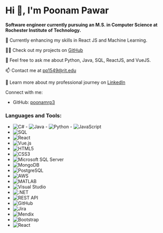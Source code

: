 # Hi 👋, I'm Poonam Pawar

**Software engineer currently pursuing an M.S. in Computer Science at Rochester Institute of Technology.**

🌱 Currently enhancing my skills in React JS and Machine Learning.

👨‍💻 Check out my projects on [GitHub](https://github.com/poonamrp3)

💬 Feel free to ask me about Python, Java, SQL, ReactJS, and VueJS.

📫 Contact me at [pp1549@rit.edu](mailto:pp1549@rit.edu)

📄 Learn more about my professional journey on [LinkedIn](https://www.linkedin.com/in/prp3/)

Connect with me:
- GitHub: [poonamrp3](https://github.com/poonamrp3)

### Languages and Tools:
- ![C#](https://img.shields.io/badge/-C%23-239120?logo=c-sharp&logoColor=white)  - ![Java](https://img.shields.io/badge/-Java-007396?logo=java&logoColor=white)  - ![Python](https://img.shields.io/badge/-Python-3776AB?logo=python&logoColor=white) - ![JavaScript](https://img.shields.io/badge/-JavaScript-F7DF1E?logo=javascript&logoColor=black)
- ![SQL](https://img.shields.io/badge/-SQL-4479A1?logo=sql&logoColor=white)
- ![React](https://img.shields.io/badge/-React-61DAFB?logo=react&logoColor=black)
- ![Vue.js](https://img.shields.io/badge/-Vue.js-4FC08D?logo=vue.js&logoColor=white)
- ![HTML5](https://img.shields.io/badge/-HTML5-E34F26?logo=html5&logoColor=white)
- ![CSS3](https://img.shields.io/badge/-CSS3-1572B6?logo=css3&logoColor=white)
- ![Microsoft SQL Server](https://img.shields.io/badge/-Microsoft%20SQL%20Server-CC2927?logo=microsoft-sql-server&logoColor=white)
- ![MongoDB](https://img.shields.io/badge/-MongoDB-47A248?logo=mongodb&logoColor=white)
- ![PostgreSQL](https://img.shields.io/badge/-PostgreSQL-336791?logo=postgresql&logoColor=white)
- ![AWS](https://img.shields.io/badge/-AWS-232F3E?logo=amazon-aws&logoColor=white)
- ![MATLAB](https://img.shields.io/badge/-MATLAB-0076A8?logo=mathworks&logoColor=white)
- ![Visual Studio](https://img.shields.io/badge/-Visual%20Studio-5C2D91?logo=visual-studio&logoColor=white)
- ![.NET](https://img.shields.io/badge/-.NET-512BD4?logo=.net&logoColor=white)
- ![REST API](https://img.shields.io/badge/-REST%20API-FF6C37?logo=rest-api&logoColor=white)
- ![GitHub](https://img.shields.io/badge/-GitHub-181717?logo=github&logoColor=white)
- ![Jira](https://img.shields.io/badge/-Jira-0052CC?logo=jira&logoColor=white)
- ![Mendix](https://img.shields.io/badge/-Mendix-1A82D6?logo=mendix&logoColor=white)
- ![Bootstrap](https://img.shields.io/badge/-Bootstrap-563D7C?logo=bootstrap&logoColor=white)
- ![React](https://img.shields.io/badge/-React-61DAFB?logo=react&logoColor=black)
